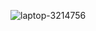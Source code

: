 ![laptop-3214756](https://user-images.githubusercontent.com/79036088/191554009-2af806e8-d942-44ff-b649-f297445d740e.png)
 
